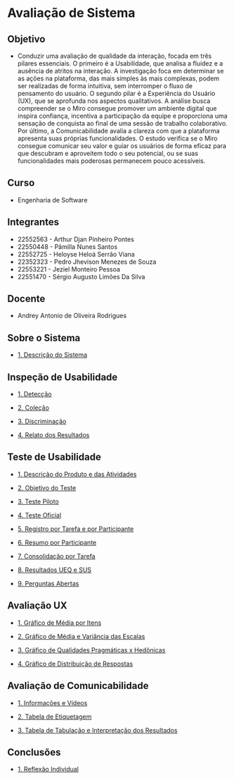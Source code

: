 # Avaliação de Sistema

## Objetivo

- Conduzir uma avaliação de qualidade da interação, focada em três pilares essenciais. O primeiro é a Usabilidade, que analisa a fluidez e a ausência de atritos na interação. A investigação foca em determinar se as ações na plataforma, das mais simples às mais complexas, podem ser realizadas de forma intuitiva, sem interromper o fluxo de pensamento do usuário. O segundo pilar é a Experiência do Usuário (UX), que se aprofunda nos aspectos qualitativos. A análise busca compreender se o Miro consegue promover um ambiente digital que inspira confiança, incentiva a participação da equipe e proporciona uma sensação de conquista ao final de uma sessão de trabalho colaborativo. Por último, a Comunicabilidade avalia a clareza com que a plataforma apresenta suas próprias funcionalidades. O estudo verifica se o Miro consegue comunicar seu valor e guiar os usuários de forma eficaz para que descubram e aproveitem todo o seu potencial, ou se suas funcionalidades mais poderosas permanecem pouco acessíveis.

## Curso
- Engenharia de Software

## Integrantes 
- 22552563 - Arthur Djan Pinheiro Pontes
- 22550448 - Pâmilla Nunes Santos
- 22552725 - Heloyse Heloá Serrão Viana
- 22352323 - Pedro Jhevison Menezes de Souza
- 22553221 - Jeziel Monteiro Pessoa
- 22551470 - Sérgio Augusto Limões Da Silva


## Docente

- Andrey Antonio de Oliveira Rodrigues


## Sobre o Sistema

- [1. Descrição do Sistema](https://github.com/jeziel-monteiro/IHC/blob/main/TP1-IHC/1-Descricao-Sistema.md)

## Inspeção de Usabilidade

- [1. Detecção](https://github.com/jeziel-monteiro/IHC/blob/main/TP1-IHC/2-Inspecao-Usabilidade.md)

- [2. Coleção](https://github.com/jeziel-monteiro/IHC/blob/main/TP1-IHC/2-Inspecao-Usabilidade.md)

- [3. Discriminação](https://github.com/jeziel-monteiro/IHC/blob/main/TP1-IHC/2-Inspecao-Usabilidade.md)

- [4. Relato dos Resultados](https://github.com/jeziel-monteiro/IHC/blob/main/TP1-IHC/2-Inspecao-Usabilidade.md)

## Teste de Usabilidade

- [1. Descrição do Produto e das Atividades](https://github.com/jeziel-monteiro/IHC/blob/main/TP1-IHC/3-Teste-de-usabilidade.md)

- [2. Objetivo do Teste](https://github.com/jeziel-monteiro/IHC/blob/main/TP1-IHC/3-Teste-de-usabilidade.md)

- [3. Teste Piloto](https://github.com/jeziel-monteiro/IHC/blob/main/TP1-IHC/3-Teste-de-usabilidade.md)

- [4. Teste Oficial](https://github.com/jeziel-monteiro/IHC/blob/main/TP1-IHC/3-Teste-de-usabilidade.md)

- [5. Registro por Tarefa e por Participante](https://github.com/jeziel-monteiro/IHC/blob/main/TP1-IHC/3-Teste-de-usabilidade.md)

- [6. Resumo por Participante](https://github.com/jeziel-monteiro/IHC/blob/main/TP1-IHC/3-Teste-de-usabilidade.md)

- [7. Consolidação por Tarefa](https://github.com/jeziel-monteiro/IHC/blob/main/TP1-IHC/3-Teste-de-usabilidade.md)

- [8. Resultados UEQ e SUS](https://github.com/jeziel-monteiro/IHC/blob/main/TP1-IHC/3-Teste-de-usabilidade.md)

- [9. Perguntas Abertas](https://github.com/jeziel-monteiro/IHC/blob/main/TP1-IHC/3-Teste-de-usabilidade.md)


## Avaliação UX

- [1. Gráfico de Média por Itens](https://github.com/jeziel-monteiro/IHC/blob/main/TP1-IHC/4-Avalia%C3%A7%C3%A3o-UX.md)

- [2. Gráfico de Média e Variância das Escalas](https://github.com/jeziel-monteiro/IHC/blob/main/TP1-IHC/4-Avalia%C3%A7%C3%A3o-UX.md)

- [3. Gráfico de Qualidades Pragmáticas x Hedônicas](https://github.com/jeziel-monteiro/IHC/blob/main/TP1-IHC/4-Avalia%C3%A7%C3%A3o-UX.md)

- [4. Gráfico de Distribuição de Respostas](https://github.com/jeziel-monteiro/IHC/blob/main/TP1-IHC/4-Avalia%C3%A7%C3%A3o-UX.md)

## Avaliação de Comunicabilidade

- [1. Informações e Vídeos](https://github.com/jeziel-monteiro/IHC/blob/main/TP1-IHC/5-Avaliacao-Comunicabilidade.md)

- [2. Tabela de Etiquetagem](https://github.com/jeziel-monteiro/IHC/blob/main/TP1-IHC/5-Avaliacao-Comunicabilidade.md)

- [3. Tabela de Tabulação e Interpretação dos Resultados](https://github.com/jeziel-monteiro/IHC/blob/main/TP1-IHC/5-Avaliacao-Comunicabilidade.md)

## Conclusões

- [1. Reflexão Individual](https://github.com/jeziel-monteiro/IHC/blob/main/TP1-IHC/6-Conclusoes.md)
